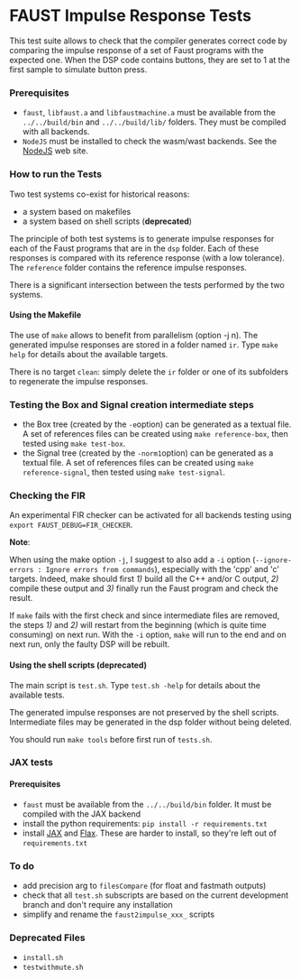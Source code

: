 # FAUST Impulse Response Tests #

This test suite allows to check that the compiler generates correct code by comparing the impulse response of a set of Faust programs with the expected one. When the DSP code contains buttons, they are set to 1 at the first sample to simulate button press.

### Prerequisites
- `faust`, `libfaust.a` and `libfaustmachine.a` must be available from the `../../build/bin` and `../../build/lib/` folders. They must be compiled with all backends.
- `NodeJS` must be installed to check the wasm/wast backends. See the [NodeJS](https://nodejs.org/) web site.

### How to run the Tests
Two test systems co-exist for historical reasons:
- a system based on makefiles
- a system based on shell scripts (**deprecated**)

The principle of both test systems is to generate impulse responses for each of the Faust programs that are in the `dsp` folder. Each of these responses is compared with its reference response (with a low tolerance). The `reference` folder contains the reference impulse responses.

There is a significant intersection between the tests performed by the two systems.

#### Using the Makefile
The use of `make` allows to benefit from parallelism (option -j n).
The generated impulse responses are stored in a folder named `ir`.
Type `make help` for details about the available targets.

There is no target `clean`: simply delete the `ir` folder or one of its subfolders to regenerate the impulse responses.

### Testing the Box and Signal creation intermediate steps
- the Box tree (created by the `-e`option) can be generated as a textual file. A set of references files can be created using `make reference-box`, then tested using `make test-box`.
- the Signal tree (created by the `-norm1`option) can be generated as a textual file. A set of references files can be created using `make reference-signal`, then tested using `make test-signal`.

### Checking the FIR
An experimental FIR checker can be activated for all backends testing using `export FAUST_DEBUG=FIR_CHECKER`.

**Note**:

When using the make option `-j`, I suggest to also add a `-i` option (`--ignore-errors : Ignore errors from commands`), especially with the 'cpp' and 'c' targets. Indeed, make should first _1)_ build all the C++ and/or C output, _2)_ compile these output and _3)_ finally run the Faust program and check the result.

If `make` fails with the first check and since intermediate files are removed, the steps _1)_ and _2)_ will restart from the beginning (which is quite time consuming) on next run. With the `-i` option, `make` will run to the end and on next run, only the faulty DSP will be rebuilt.

#### Using the shell scripts (**deprecated**)
The main script is `test.sh`. Type `test.sh -help` for details about the available tests.

The generated impulse responses are not preserved by the shell scripts. Intermediate files may be generated in the dsp folder without being deleted.

You should run `make tools` before first run of `tests.sh`.

### JAX tests

#### Prerequisites
- `faust` must be available from the `../../build/bin` folder. It must be compiled with the JAX backend
- install the python requirements: `pip install -r requirements.txt`
- install [JAX](https://jax.readthedocs.io/en/latest/) and [Flax](https://flax.readthedocs.io/en/latest/). These are harder to install, so they're left out of `requirements.txt`

### To do
- add precision arg to `filesCompare` (for float and fastmath outputs)
- check that all `test.sh` subscripts are based on the current development branch and don't require any installation
- simplify and rename the `faust2impulse_xxx_` scripts

### Deprecated Files
- `install.sh`
- `testwithmute.sh`

